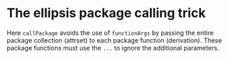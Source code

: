 # The ellipsis package calling trick

Here `callPackage` avoids the use of `functionArgs` by passing the entire
package collection (attrset) to each package function (derivation). These
package functions must use the `...` to ignore the additional parameters.
